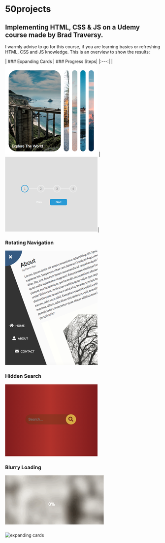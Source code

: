 # 50projects

## Implementing HTML, CSS &amp; JS on a Udemy course made by Brad Traversy.

I warmly advise to go for this course, if you are learning basics or refreshing HTML, CSS and JS knowledge.
This is an overview to show the results:

| ### Expanding Cards | ### Progress Steps|
|:---:|
| [![expanding cards](images/01.png)](https://krisbaranski.github.io/50projects/course/01.expanding_cards/index.html) | ![progress steps](images/02.png)|





### Rotating Navigation

![rotating navigation](images/03.png)

### Hidden Search

![hidden search](images/04.png)

### Blurry Loading

![blurry loading](images/05.gif)

###

![expanding cards](images/06.png)
